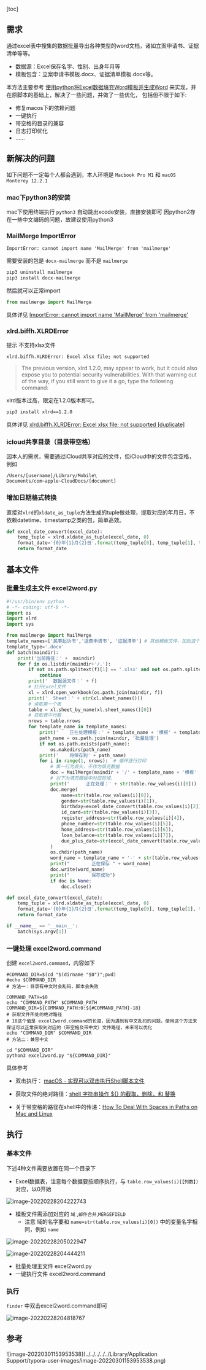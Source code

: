 
[toc]

## 需求

通过excel表中搜集的数据批量导出各种类型的word文档，诸如立案申请书、证据清单等等。

* 数据源：Excel保存名字、性别、出身年月等
* 模板包含：立案申请书模板.docx、证据清单模板.docx等。

本方法主要参考  [使用python将Excel数据填充Word模板并生成Word][1] 来实现，并在原脚本的基础上，解决了一些问题，并做了一些优化， 包括但不限于如下:

* 修复macos下的依赖问题
* 一键执行
* 带空格的目录的兼容
* 日志打印优化
* ......



## 新解决的问题

如下问题不一定每个人都会遇到，本人环境是 `Macbook Pro M1` 和 `macOS Monterey 12.2.1`

### mac下python3的安装
mac下使用终端执行 `python3` 自动跳出xcode安装，直接安装即可
因python2存在一些中文编码的问题，故建议使用python3

### MailMerge ImportError

```shell
ImportError: cannot import name 'MailMerge' from 'mailmerge'
```
需要安装的包是 `docx-mailmerge` 而不是 `mailmerge`
```python
pip3 uninstall mailmerge
pip3 install docx-mailmerge
```
然后就可以正常import
```python
from mailmerge import MailMerge
```
具体详见 [ImportError: cannot import name 'MailMerge' from 'mailmerge'][2]

### xlrd.biffh.XLRDError

提示 不支持xlsx文件

```shell
xlrd.biffh.XLRDError: Excel xlsx file; not supported
```

> The previous version, xlrd 1.2.0, may appear to work, but it could also expose you to potential security vulnerabilities. With that warning out of the way, if you still want to give it a go, type the following command:

xlrd版本过高，限定在1.2.0版本即可。

```bash
pip3 install xlrd==1.2.0
```
具体详见 [xlrd.biffh.XLRDError: Excel xlsx file; not supported [duplicate] ][3]


### icloud共享目录（目录带空格）

因本人的需求，需要通过iCloud共享对应的文件，但iCloud中的文件包含空格，例如
```shell
/Users/[username]/Library/Mobile\ Documents/com~apple~CloudDocs/[document]
```

 ### 增加日期格式转换

直接对`xlrd`的`xldate_as_tuple`方法生成的tuple做处理，提取对应的年月日，不依赖datetime、timestamp之类的包，简单高效。

```python
def excel_date_convert(excel_date):
    temp_tuple = xlrd.xldate_as_tuple(excel_date, 0)
    format_date='{0}年{1}月{2}日'.format(temp_tuple[0], temp_tuple[1], temp_tuple[2])
    return format_date
```



 ## 基本文件

### 批量生成主文件 excel2word.py


```python
#!/usr/bin/env python
# -*- coding: utf-8 -*- 
import os
import xlrd
import sys

from mailmerge import MailMerge
template_names=['民事起诉书','退费申请书', '证据清单'] # 其他模板文件，加到这个list里即可
template_type='.docx'
def batch(maindir):
    print('当前路径：' +  maindir)
    for f in os.listdir(maindir+'/.'):
        if not os.path.splitext(f)[1] == '.xlsx' and not os.path.splitext(f)[1] == '.xls':
            continue
        print('  数据源文件：' + f)
        # 打开Excel文件
        xl = xlrd.open_workbook(os.path.join(maindir, f))
        print('  Sheet：' + str(xl.sheet_names()))
        # 读取第一个表
        table = xl.sheet_by_name(xl.sheet_names()[0])
        # 获取表中行数
        nrows = table.nrows
        for template_name in template_names:
            print('    正在处理模板：' + template_name + '模板' + template_type)
            path_name = os.path.join(maindir, '批量处理')
            if not os.path.exists(path_name):
                os.makedirs(path_name)
            print('    将保存到' + path_name)
            for i in range(1, nrows):  # 循环逐行打印
                # 第一行为表头，不作为填充数据
                doc = MailMerge(maindir + '/' + template_name + '模板' + template_type)  # 打开模板文件
                # 以下为填充模板中对应的域，
                print('      正在处理：' + str(table.row_values(i)[0]))
                doc.merge(
                    name=str(table.row_values(i)[0]),
                    gender=str(table.row_values(i)[1]),
                    birthday=excel_date_convert(table.row_values(i)[2]),
                    id_card=str(table.row_values(i)[3]),
                    register_address=str(table.row_values(i)[4]),
                    phone_number=str(table.row_values(i)[5]),
                    home_address=str(table.row_values(i)[6]),
                    loan_balance=str(table.row_values(i)[7]),
                    due_plus_date=str(excel_date_convert(table.row_values(i)[8])),
                )
                os.chdir(path_name)
                word_name = template_name + '-' + str(table.row_values(i)[0]) + template_type
                print("        正在保存 " + word_name)
                doc.write(word_name)
                print("        保存成功")
                if doc is None:
                    doc.close()

def excel_date_convert(excel_date):
    temp_tuple = xlrd.xldate_as_tuple(excel_date, 0)
    format_date='{0}年{1}月{2}日'.format(temp_tuple[0], temp_tuple[1], temp_tuple[2])
    return format_date

if __name__ == '__main__':
    batch(sys.argv[1])
```



### 一键处理 excel2word.command

创建 `excel2word.command`，内容如下

```shell
#COMMAND_DIR=$(cd "$(dirname "$0")";pwd)
#echo $COMMAND_DIR
# 方法一：目录有中文时会乱码，脚本会失败

COMMAND_PATH=$0
echo "COMMAND_PATH" $COMMAND_PATH
COMMAND_DIR=${COMMAND_PATH:0:${#COMMAND_PATH}-18}
# 获取文件所处的绝对路径
# 18这个值是 excel2word.command的长度，因为遇到有中文乱码的问题，使用这个方法来保证可以正常获取到对应的（带空格及带中文）文件路径，未来可以优化
echo "COMMAND_DIR" $COMMAND_DIR
# 方法二：兼容中文

cd "$COMMAND_DIR"
python3 excel2word.py "${COMMAND_DIR}"
```

具体参考

* 双击执行： [macOS - 实现可以双击执行Shell脚本文件][4]

* 获取文件的绝对路径：[shell 字符串操作 ${} 的截取，删除，和 替换][5]

* 关于带空格的路径在shell中的传递：[How To Deal With Spaces in Paths on Mac and Linux][6]

## 执行

### 基本文件

下述4种文件需要放置在同一个目录下

* Excel数据表，注意每个数据要按顺序执行，与 `table.row_values(i)[【列数】)`对应，以0开始

![image-20220228204222743](https://dacaitou-1252862985.cos.ap-hongkong.myqcloud.com/image-20220228204222743.png)

* 模板文件需添加对应的 `域` ,`邮件合并`,`MERGEFIELD` 
  * 注意 域的名字要和 `name=str(table.row_values(i)[0])` 中的变量名字相同，例如 `name`


![image-20220228205022947](https://dacaitou-1252862985.cos.ap-hongkong.myqcloud.com/image-20220228205022947.png)


![image-20220228204444211](https://dacaitou-1252862985.cos.ap-hongkong.myqcloud.com/image-20220228204444211.png)

* 批量处理主文件 excel2word.py
* 一键执行文件 excel2word.command

### 执行

`finder` 中双击excel2word.command即可

![image-20220228204818767](https://dacaitou-1252862985.cos.ap-hongkong.myqcloud.com/image-20220228204818767.png)



## 参考


[1]: https://www.jianshu.com/p/b876a0d1940a	"使用python将Excel数据填充Word模板并生成Word —— jianshu.com"
[2]: https://stackoverflow.com/questions/59469172/importerror-cannot-import-name-mailmerge-from-mailmerge "ImportError: cannot import name 'MailMerge' from 'mailmerge' —— stackoverflow.com"
[3]: https://stackoverflow.com/questions/65254535/xlrd-biffh-xlrderror-excel-xlsx-file-not-supported "xlrd.biffh.XLRDError: Excel xlsx file; not supported [duplicate] —— stackoverflow.com"
[4]: https://www.hangge.com/blog/cache/detail_2598.html "macOS - 实现可以双击执行Shell脚本文件（类似windows批处理脚本）"
[5]: https://blog.csdn.net/q322625/article/details/88888305 "shell 字符串操作 ${} 的截取，删除，和 替换"
[6]: https://medium.com/@leedowthwaite/dealing-with-spaces-in-paths-f26856aef06f "How To Deal With Spaces in Paths on Mac and Linux"

![image-20220301153953538](../../../../../Library/Application Support/typora-user-images/image-20220301153953538.png)
